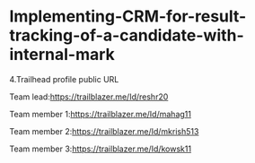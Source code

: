 # Implementing-CRM-for-result-tracking-of-a-candidate-with-internal-mark

  4.Trailhead profile public URL

  Team lead:https://trailblazer.me/Id/reshr20
  
  Team member 1:https://trailblazer.me/Id/mahag11
  
  Team member 2:https://trailblazer.me/Id/mkrish513
  
  Team member 3:https://trailblazer.me/Id/kowsk11

